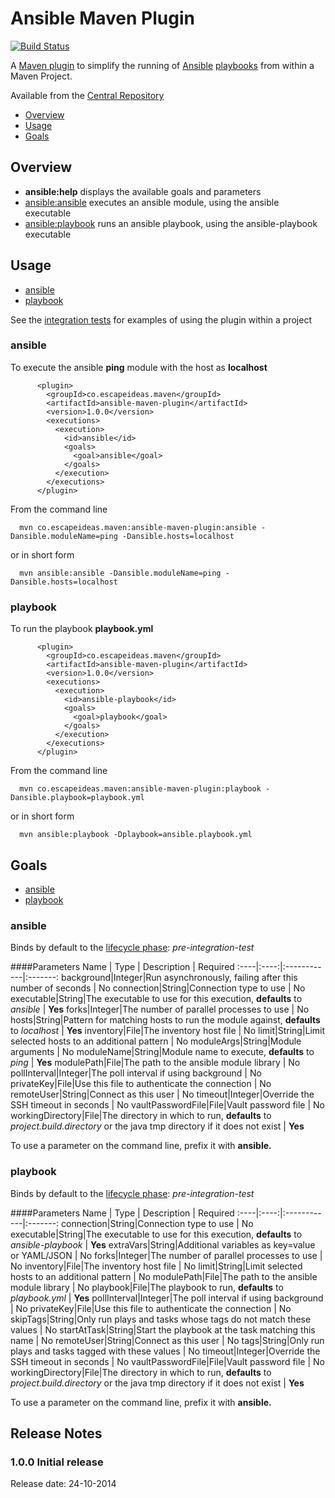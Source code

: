 # Ansible Maven Plugin 

[![Build Status](https://travis-ci.org/tmullender/ansible-maven-plugin.svg?branch=master)](https://travis-ci.org/tmullender/ansible-maven-plugin)

A [Maven plugin](http://maven.apache.org/plugins/index.html) to simplify the running 
of [Ansible](http://docs.ansible.com/) [playbooks](http://docs.ansible.com/playbooks.html) from within a Maven Project.
 
Available from the [Central Repository](http://search.maven.org/#search%7Cga%7C1%7Ca%3A%22ansible-maven-plugin%22)

* [Overview](#overview)
* [Usage](#usage)
* [Goals](#goals)

## Overview

* __ansible:help__ displays the available goals and parameters
* [ansible:ansible](#ansible) executes an ansible module, using the ansible executable
* [ansible:playbook](#playbook) runs an ansible playbook, using the ansible-playbook executable

## Usage

* [ansible](#ansible)
* [playbook](#playbook)

See the [integration tests](src/it) for examples of using the plugin within a project

### ansible

To execute the ansible __ping__ module with the host as __localhost__

```
      <plugin>
        <groupId>co.escapeideas.maven</groupId>
        <artifactId>ansible-maven-plugin</artifactId>
        <version>1.0.0</version>
        <executions>
          <execution>
            <id>ansible</id>
            <goals>
              <goal>ansible</goal>
            </goals>
          </execution>
        </executions>
      </plugin>
```

From the command line

```
  mvn co.escapeideas.maven:ansible-maven-plugin:ansible -Dansible.moduleName=ping -Dansible.hosts=localhost
``` 
 
 or in short form
 
```
  mvn ansible:ansible -Dansible.moduleName=ping -Dansible.hosts=localhost
```  

### playbook

To run the playbook __playbook.yml__

```
      <plugin>
        <groupId>co.escapeideas.maven</groupId>
        <artifactId>ansible-maven-plugin</artifactId>
        <version>1.0.0</version>
        <executions>
          <execution>
            <id>ansible-playbook</id>
            <goals>
              <goal>playbook</goal>
            </goals>
          </execution>
        </executions>
      </plugin>
```

From the command line

```
  mvn co.escapeideas.maven:ansible-maven-plugin:playbook -Dansible.playbook=playbook.yml 
```  

or in short form

```
  mvn ansible:playbook -Dplaybook=ansible.playbook.yml 
```  

## Goals

* [ansible](#ansible-1)
* [playbook](#playbook-1)

### ansible 

Binds by default to the [lifecycle phase](http://maven.apache.org/ref/current/maven-core/lifecycles.html): _pre-integration-test_

####Parameters
  Name | Type | Description | Required
  :----|:----:|:------------|:-------:
  background|Integer|Run asynchronously, failing after this number of seconds | No
  connection|String|Connection type to use | No
  executable|String|The executable to use for this execution, __defaults__ to _ansible_ | __Yes__
  forks|Integer|The number of parallel processes to use | No
  hosts|String|Pattern for matching hosts to run the module against, __defaults__ to _localhost_ | __Yes__
  inventory|File|The inventory host file | No
  limit|String|Limit selected hosts to an additional pattern | No
  moduleArgs|String|Module arguments | No
  moduleName|String|Module name to execute, __defaults__ to _ping_ | __Yes__
  modulePath|File|The path to the ansible module library | No
  pollInterval|Integer|The poll interval if using background | No
  privateKey|File|Use this file to authenticate the connection | No
  remoteUser|String|Connect as this user | No
  timeout|Integer|Override the SSH timeout in seconds | No
  vaultPasswordFile|File|Vault password file | No
  workingDirectory|File|The directory in which to run, __defaults__ to _project.build.directory_ or the java tmp directory if it does not exist | __Yes__
  
To use a parameter on the command line, prefix it with __ansible.__
  
### playbook

Binds by default to the [lifecycle phase](http://maven.apache.org/ref/current/maven-core/lifecycles.html): _pre-integration-test_

####Parameters
  Name | Type | Description | Required
  :----|:----:|:------------|:-------:
  connection|String|Connection type to use | No
  executable|String|The executable to use for this execution, __defaults__ to _ansible-playbook_ | __Yes__
  extraVars|String|Additional variables as key=value or YAML/JSON | No
  forks|Integer|The number of parallel processes to use | No
  inventory|File|The inventory host file | No
  limit|String|Limit selected hosts to an additional pattern | No
  modulePath|File|The path to the ansible module library | No
  playbook|File|The playbook to run, __defaults__ to _playbook.yml_ | __Yes__
  pollInterval|Integer|The poll interval if using background | No
  privateKey|File|Use this file to authenticate the connection | No
  skipTags|String|Only run plays and tasks whose tags do not match these values | No
  startAtTask|String|Start the playbook at the task matching this name | No
  remoteUser|String|Connect as this user | No
  tags|String|Only run plays and tasks tagged with these values | No
  timeout|Integer|Override the SSH timeout in seconds | No
  vaultPasswordFile|File|Vault password file | No
  workingDirectory|File|The directory in which to run, __defaults__ to _project.build.directory_ or the java tmp directory if it does not exist | __Yes__

To use a parameter on the command line, prefix it with __ansible.__

## Release Notes

### 1.0.0 Initial release 
  Release date: 24-10-2014